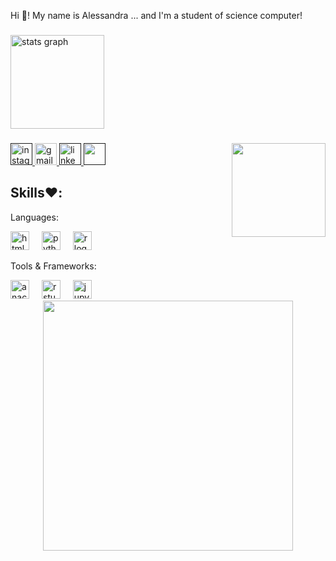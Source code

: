  Hi 👋! My name is Alessandra ... and I'm a student of science computer!
###

<div align="left">
  <img src="https://github-readme-stats.vercel.app/api?username=lele237&hide_title=false&hide_rank=false&show_icons=true&include_all_commits=true&count_private=true&disable_animations=false&theme=dracula&locale=en&hide_border=false" height="150" alt="stats graph"  />
</div>

###

<img align="right" height="150" src="https://cdn.discordapp.com/attachments/1203164000733495407/1203164085651505162/Design_sem_nome.gif?ex=65d018df&is=65bda3df&hm=6ba2fea3fb5129aede8f4f8f8e4cc2a9d52db6b3ebc783d1326e04a1c7544114&"  />


###

<div align="left">
  <a href=""https://img.shields.io/badge/Instagram-E4405F?style=for-the-badge&logo=instagram&logoColor=white" " target="_blank">
    <img src="https://img.shields.io/static/v1?message=Instagram&logo=instagram&label=&color=E4405F&logoColor=white&labelColor=&style=for-the-badge" height="35" alt="instagram logo"  />
  </a>
  <a href="flugato9@gmail.com" target="_blank">
    <img src="https://img.shields.io/static/v1?message=Gmail&logo=gmail&label=&color=D14836&logoColor=white&labelColor=&style=for-the-badge" height="35" alt="gmail logo"  />
  </a>
   <a href=""https://www.linkedin.com/in/alessandra-lima-14a60a2a8/?lipi=urn%3Ali%3Apage%3Ad_flagship3_feed%3BNfm%2B9eLLQ8GBd8EHxSedmg%3D%3D" target="_blank">
    <img src="https://img.shields.io/static/v1?message=LinkedIn&logo=linkedin&label=&color=0077B5&logoColor=white&labelColor=&style=for-the-badge" height="35" alt="linkedin logo"  />
   </a>
   <a href=""https://www.linkedin.com/in/alessandra-lima-14a60a2a8/?lipi=urn%3Ali%3Apage%3Ad_flagship3_feed%3BNfm%2B9eLLQ8GBd8EHxSedmg%3D%3D" target="_blank">
    <img src="https://img.shields.io/badge/Pinterest-%23E60023.svg?&style=for-the-badge&logo=Pinterest&logoColor=white&labelColor=&style=for-the-badge" height="35"/>
   </a>

<h2 align="left">Skills❤️:</h2>

Languages:
<div align="left">
  <img src="https://cdn.jsdelivr.net/gh/devicons/devicon/icons/html5/html5-original.svg" height="30" alt="html5 logo"  />
  <img width="12" />
  <img src="https://cdn.jsdelivr.net/gh/devicons/devicon/icons/python/python-original.svg" height="30" alt="python logo"  />
  <img width="12" />
  <img src="https://cdn.jsdelivr.net/gh/devicons/devicon/icons/r/r-original.svg" height="30" alt="r logo"  />
</div>


Tools & Frameworks:
<div align="left">
  <img src="https://cdn.jsdelivr.net/gh/devicons/devicon/icons/anaconda/anaconda-original.svg" height="30" alt="anaconda logo"  />
  <img width="12" />
  <img src="https://cdn.jsdelivr.net/gh/devicons/devicon/icons/rstudio/rstudio-original.svg" height="30" alt="rstudio logo"  />
  <img width="12" />
  <img src="https://cdn.jsdelivr.net/gh/devicons/devicon/icons/jupyter/jupyter-original.svg" height="30" alt="jupyter logo"  />
</div>

<div align="center">
  <img height="400" src="https://i.pinimg.com/originals/67/9a/cf/679acfc168d0846ab8834d5ef7735038.gif"  />
</div>

###
